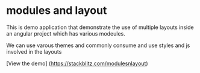 # modules and layout

This is demo application that demonstrate the use of multiple layouts inside an angular project which has various modeules.


We can use varous themes and commonly consume and use styles and js involved in the layouts

[View the demo] (https://stackblitz.com/modulesnlayout)

